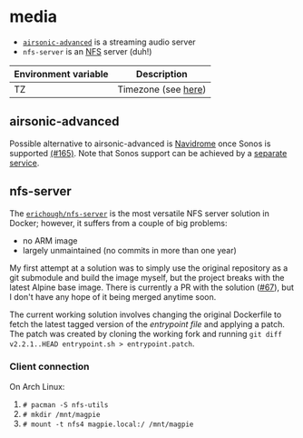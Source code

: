 # media

- [`airsonic-advanced`](https://github.com/airsonic-advanced/airsonic-advanced) is a streaming audio server
- `nfs-server` is an [NFS](https://en.wikipedia.org/wiki/Network_File_System) server (duh!)

| Environment variable | Description                                                                         |
| -------------------- | ----------------------------------------------------------------------------------- |
| TZ                   | Timezone (see [here](https://en.wikipedia.org/wiki/List_of_tz_database_time_zones)) |

## airsonic-advanced

Possible alternative to airsonic-advanced is
[Navidrome](https://github.com/navidrome/navidrome/)
once Sonos is supported [(#165)](https://github.com/navidrome/navidrome/issues/165).
Note that Sonos support can be achieved by a
[separate service](https://github.com/simojenki/bonob).

## nfs-server

The [`erichough/nfs-server`](https://github.com/ehough/docker-nfs-server)
is the most versatile NFS server solution in Docker;
however, it suffers from a couple of big problems:

- no ARM image
- largely unmaintained (no commits in more than one year)

My first attempt at a solution was to simply use the original repository
as a git submodule and build the image myself,
but the project breaks with the latest Alpine base image.
There is currently a PR with the solution
([#67](https://github.com/ehough/docker-nfs-server/pull/67)),
but I don't have any hope of it being merged anytime soon.

The current working solution involves changing the original Dockerfile to fetch
the latest tagged version of the _entrypoint file_ and applying a patch.
The patch was created by cloning the working fork and running
`git diff v2.2.1..HEAD entrypoint.sh > entrypoint.patch`.

### Client connection

On Arch Linux:

1. `# pacman -S nfs-utils`
2. `# mkdir /mnt/magpie`
3. `# mount -t nfs4 magpie.local:/ /mnt/magpie`
